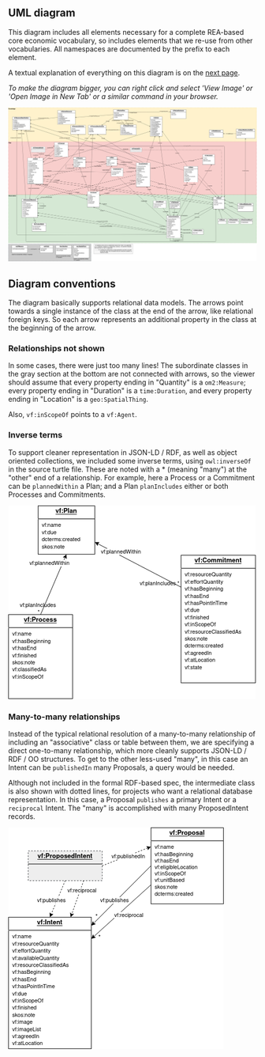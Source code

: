## UML diagram

This diagram includes all elements necessary for a complete REA-based core economic vocabulary, so includes elements that we re-use from other vocabularies.  All namespaces are documented by the prefix to each element.

A textual explanation of everything on this diagram is on the [next page](model-text.md).

*To make the diagram bigger, you can right click and select 'View Image' or 'Open Image in New Tab' or a similar command in your browser.*

![VF uml picture](../assets/ValueFlowsUML.png)

## Diagram conventions

The diagram basically supports relational data models.  The arrows point towards a single instance of the class at the end of the arrow, like relational foreign keys.  So each arrow represents an additional property in the class at the beginning of the arrow.

### Relationships not shown

In some cases, there were just too many lines!  The subordinate classes in the gray section at the bottom are not connected with arrows, so the viewer should assume that every property ending in "Quantity" is a `om2:Measure`; every property ending in "Duration" is a `time:Duration`, and every property ending in "Location" is a `geo:SpatialThing`.

Also, `vf:inScopeOf` points to a `vf:Agent`.

### Inverse terms

To support cleaner representation in JSON-LD / RDF, as well as object oriented collections, we included some inverse terms, using `owl:inverseOf` in the source turtle file.  These are noted with a * (meaning "many") at the "other" end of a relationship.  For example, here a Process or a Commitment can be `plannedWithin` a Plan; and a Plan `planIncludes` either or both Processes and Commitments.

![inverse pic](../assets/inverse.png)

### Many-to-many relationships

Instead of the typical relational resolution of a many-to-many relationship of including an "associative" class or table between them, we are specifying a direct one-to-many relationship, which more cleanly supports JSON-LD / RDF / OO structures.  To get to the other less-used "many", in this case an Intent can be `publishedIn` many Proposals, a query would be needed.

Although not included in the formal RDF-based spec, the intermediate class is also shown with dotted lines, for projects who want a relational database representation.  In this case, a Proposal `publishes` a primary Intent or a `reciprocal` Intent.  The "many" is accomplished with many ProposedIntent records.

![1-m pic](../assets/m-m.png)
